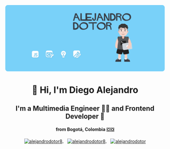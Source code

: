 ![me](https://raw.githubusercontent.com/alejandrodotor8/alejandrodotor8/master/img/portada.png)
<h1 align="center">👋 Hi, I'm Diego Alejandro</h1>
<H2 Align="Center">I'm a Multimedia Engineer 👨‍💻 and Frontend Developer 💚</H2>
<h4 align="center">from Bogotá, Colombia 🇨🇴</h4>

<p align="center">
  <a href="https://www.linkedin.com/in/alejandrodotor8/" target="_blank">
    <img align="center" src="https://cdn.jsdelivr.net/npm/simple-icons@3.0.1/icons/linkedin.svg" alt="alejandrodotor8" height="28px" width="28px" />
  </a>
  &nbsp&nbsp
  <a href="https://www.behance.net/alejandrodotor8" target="_blank">
    <img align="center" src="https://cdn.jsdelivr.net/npm/simple-icons@3.0.1/icons/behance.svg" alt="alejandrodotor8" height="35px" width="35px" />
  </a>
  &nbsp&nbsp
  <a href="https://www.instagram.com/alejandrodotor_/" target="_blank">
    <img align="center" src="https://cdn.jsdelivr.net/npm/simple-icons@3.0.1/icons/instagram.svg" alt="alejandrodotor" height="28px" width="28px" />
  </a>
</p>
